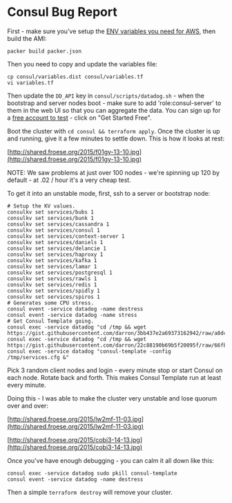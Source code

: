 Consul Bug Report
===========================

First - make sure you've setup the [ENV variables you need for AWS](https://www.packer.io/docs/builders/amazon-ebs.html), then build the AMI:

```
packer build packer.json
```

Then you need to copy and update the variables file:

```
cp consul/variables.dist consul/variables.tf
vi variables.tf
```

Then update the `DD_API` key in `consul/scripts/datadog.sh` - when the bootstrap and server nodes boot - make sure to add 'role:consul-server' to them in the web UI so that you can aggregate the data. You can sign up for a [free account to test](https://www.datadoghq.com/) - click on "Get Started Free".

Boot the cluster with `cd consul && terraform apply`. Once the cluster is up and running, give it a few minutes to settle down. This is how it looks at rest:

[http://shared.froese.org/2015/f01gy-13-10.jpg](http://shared.froese.org/2015/f01gy-13-10.jpg)

NOTE: We saw problems at just over 100 nodes - we're spinning up 120 by default - at .02 / hour it's a very cheap test.

To get it into an unstable mode, first, ssh to a server or bootstrap node:

```
# Setup the KV values.
consulkv set services/bubs 1
consulkv set services/bunk 1
consulkv set services/cassandra 1
consulkv set services/consul 1
consulkv set services/context-server 1
consulkv set services/daniels 1
consulkv set services/delancie 1
consulkv set services/haproxy 1
consulkv set services/kafka 1
consulkv set services/lamar 1
consulkv set services/postgresql 1
consulkv set services/rawls 1
consulkv set services/redis 1
consulkv set services/spidly 1
consulkv set services/spiros 1
# Generates some CPU stress.
consul event -service datadog -name destress
consul event -service datadog -name stress
# Get Consul Template going.
consul exec -service datadog "cd /tmp && wget https://gist.githubusercontent.com/darron/3bb437e2a69373162942/raw/a8dcbae481cb7cbae7a75699b16e2e807d54b35f/services.cfg"
consul exec -service datadog "cd /tmp && wget https://gist.githubusercontent.com/darron/22c88190b69b5f20095f/raw/66fba5b4fead6255589ba01fb8306671ddf428b0/services.ctmpl"
consul exec -service datadog "consul-template -config /tmp/services.cfg &"
```

Pick 3 random client nodes and login - every minute stop or start Consul on each node. Rotate back and forth. This makes Consul Template run at least every minute.

Doing this - I was able to make the cluster very unstable and lose quorum over and over:

[http://shared.froese.org/2015/lw2mf-11-03.jpg](http://shared.froese.org/2015/lw2mf-11-03.jpg)

[http://shared.froese.org/2015/cobi3-14-13.jpg](http://shared.froese.org/2015/cobi3-14-13.jpg)

Once you've have enough debugging - you can calm it all down like this:

```
consul exec -service datadog sudo pkill consul-template
consul event -service datadog -name destress
```

Then a simple `terraform destroy` will remove your cluster.
